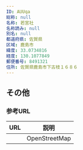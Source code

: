 ```yaml
---
ID: AUUqa
総称: null
名称: 若宮社
名称読み: null
別名: null
都道府県: 佐賀県
区域: 鹿島市
緯度: 33.0734816
経度: 130.1077849
郵便番号: 8491321
住所: 佐賀県鹿島市下古枝１６８６
---
```


## その他

### 参考URL

| URL | 説明          |
| --- | ------------- |
|     | OpenStreetMap |
